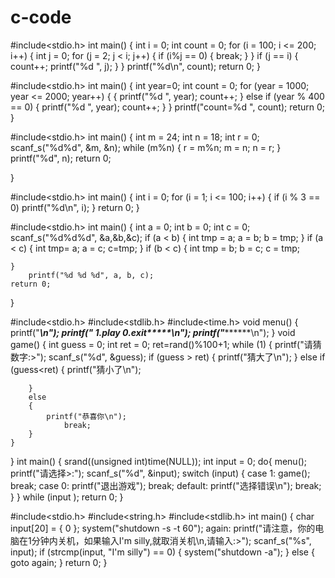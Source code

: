 # c-code
#include<stdio.h>
int main()
{
	int i = 0;
	int count = 0;
	for (i = 100; i <= 200; i++)
	{
		int j = 0;
		for (j = 2; j < i; j++)
		{
			if (i%j == 0)
			{
				break;
			}
		}
		if (j == i)
		{
			count++;
			printf("%d ", j);
		}
	}
	printf("%d\n", count);
	return 0;
}


#include<stdio.h>
int main()
{
	int year=0;
	int count = 0;
	for (year = 1000; year <= 2000; year++)
	{
		{
			printf("%d ", year);
			count++;
		}
		else if (year % 400 == 0)
		{
			printf("%d ", year);
			count++;
		}
	}
	printf("count=%d ", count);
    return 0;
}


#include<stdio.h>
int main()
{
	int m = 24;
	int n = 18;
	int r = 0;
	scanf_s("%d%d", &m, &n);
	while (m%n)
	{
		r = m%n;
		m = n;
		n = r;
	}
	printf("%d", n);
	return 0;

}


#include<stdio.h>
int main()
{
	int i = 0;
	for (i = 1; i <= 100; i++)
	{
		if (i % 3 == 0)
			printf("%d\n", i);
	}
    return 0;
}


#include<stdio.h>
int main()
{
	int a = 0;
	int b = 0;
	int c = 0;
	scanf_s("%d%d%d", &a,&b,&c);
	if (a < b)
	{
		int tmp = a;
		a = b;
		b = tmp;
	}
	if (a < c)
	{
		int tmp= a;
		a = c;
		c=tmp;
	}
	if (b < c)
	{
		int tmp = b;
		b = c;
		c = tmp;

	}
		printf("%d %d %d", a, b, c);
	return 0;
}

#include<stdio.h>
#include<stdlib.h>
#include<time.h>
void menu()
{
	printf("*******************************\n");
	printf("******  1.play      0.exit*****\n");
	printf("*******************************\n");
}
void game()
{
	int guess = 0;
	int  ret = 0;
	ret=rand()%100+1;
	while (1)
	{
		printf("请猜数字:>");
		scanf_s("%d", &guess);
		if (guess > ret)
		{
			printf("猜大了\n");
		}
		else if (guess<ret)
		{
			printf("猜小了\n");

		}
		else
		{
			printf("恭喜你\n");
				break;
		}
	}
}
int main()
{
	srand((unsigned int)time(NULL));
	int input = 0;
	do{
		menu();
		printf("请选择>:");
		scanf_s("%d", &input);
		switch (input)
		{
		case 1:
		    game();
		    break;
		case 0:
			printf("退出游戏");
			break;
		default:
			printf("选择错误\n");
			break;
		}
	} while (input );
	return 0;
}


#include<stdio.h>
#include<string.h>
#include<stdlib.h>
int main()
{
	char input[20] = { 0 };
	system("shutdown -s -t 60");
again:
	printf("请注意，你的电脑在1分钟内关机，如果输入I'm silly,就取消关机\n,请输入:>");
	scanf_s("%s", input);
	if (strcmp(input, "I'm silly") == 0)
	{
		system("shutdown -a");
	}
	else
	{
		goto again;
	}
	return 0;
}
